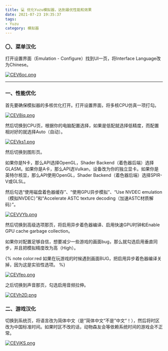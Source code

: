 ```yaml
---
title: 💻 优化Yuzu模拟器，达到最优性能和效果
date: 2021-07-23 19:35:37
tags:
- Yuzu
category: 模拟器
---
```


### 〇、菜单汉化

打开设置界面（Emulation - Configure）找到UI一页，将Interface Language改为Chinese。

[![CEV6oc.png](https://www.helloimg.com/images/2021/07/23/CEV6oc.png)](https://www.helloimg.com/image/CEV6oc)

----

### 一、性能优化

首先要确保模拟器的多核优化打开。打开设置界面，将多核CPU仿真一项打勾。

[![CEV8iq.png](https://www.helloimg.com/images/2021/07/23/CEV8iq.png)](https://www.helloimg.com/image/CEV8iq)

然后切换到CPU页，根据你的电脑配置选择，如果是低配就选择低精度，而配置相对好的就选择Auto（自动）。

[![CEVks1.png](https://www.helloimg.com/images/2021/07/23/CEVks1.png)](https://www.helloimg.com/image/CEVks1)

然后切换到图形页。

如果你是N卡，那么API选择OpenGL，Shader Backend（着色器后端）选择GLASM。如果你是A卡，那么API选Vulkan，设备改为你的独立显卡。如果你是英特尔核显，那么API使用OpenGL，Shader Backend（着色器后端）选择SPIR-V或GLSL。

然后勾选“使用磁盘着色器缓存”、“使用GPU异步模拟”、“Use NVDEC emulation（模拟NVDEC）”和“Accelerate ASTC texture decoding（加速ASTC材质解码）”。

[![CEVVYb.png](https://www.helloimg.com/images/2021/07/23/CEVVYb.png)](https://www.helloimg.com/image/CEVVYb)

然后切换到高级选项那页，将启用异步着色器编译、启用快速GPU时钟和Enable GPU cache garbage collection。

如果你对配置足够自信，想要减少一些游戏的画面bug，那么就勾选启用垂直同步，并且把模拟精度改为高（High）。

{% note color:red 如果在玩游戏的时候遇到画面BUG，把启用异步着色器编译关掉，因为这是实验性选项。 %}

[![CEVfeo.png](https://www.helloimg.com/images/2021/07/23/CEVfeo.png)](https://www.helloimg.com/image/CEVfeo)

之后切换到声音那页，勾选启用音频拉伸。

[![CEVh2D.png](https://www.helloimg.com/images/2021/07/23/CEVh2D.png)](https://www.helloimg.com/image/CEVh2D)

### 二、游戏汉化

切换到系统页，将语言改为简体中文（是”简体中文“不是”中文“！），然后将时区改为中国标准时间。如果时区不改的话，动物森友会等依赖系统时间的游戏会不正常。

[![CEVjKS.png](https://www.helloimg.com/images/2021/07/23/CEVjKS.png)](https://www.helloimg.com/image/CEVjKS)
